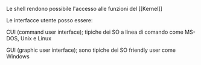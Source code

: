 Le shell rendono possibile l'accesso alle funzioni del [[Kernel]] 

Le interfacce utente posso essere:

CUI (command user interface); tipiche dei SO a linea di comando come
MS-DOS, Unix e Linux 

GUI (graphic user interface); sono tipiche dei SO friendly user come Windows